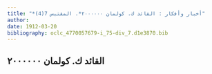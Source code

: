 ```yaml
---
title: "*أخبار وأفكار : القائد ك. كولمان ٢٠٠٠٠٠٠*. المقتبس 7(4)"
author: 
date: 1912-03-20
bibliography: oclc_4770057679-i_75-div_7.d1e3870.bib
---
```




##  القائد ك. كولمان  ٢٠٠٠٠٠٠ 

